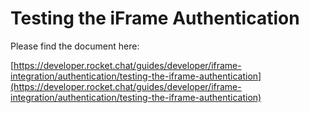 # Testing the iFrame Authentication

Please find the document here:

[https://developer.rocket.chat/guides/developer/iframe-integration/authentication/testing-the-iframe-authentication](https://developer.rocket.chat/guides/developer/iframe-integration/authentication/testing-the-iframe-authentication)

